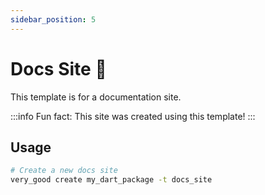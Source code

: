```yaml
---
sidebar_position: 5
---
```


# Docs Site 📝

This template is for a documentation site.

:::info
Fun fact: This site was created using this template!
:::

## Usage

```sh
# Create a new docs site
very_good create my_dart_package -t docs_site
```
